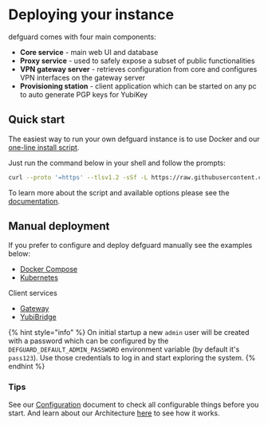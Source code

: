 # Deploying your instance

defguard comes with four main components:

* **Core service** - main web UI and database
* **Proxy service** - used to safely expose a subset of public functionalities
* **VPN gateway server** - retrieves configuration from core and configures VPN interfaces on the gateway server
* **Provisioning station** - client application which can be started on any pc to auto generate PGP keys for YubiKey

## Quick start

The easiest way to run your own defguard instance is to use Docker and our [one-line install script](one-line-install.md).

Just run the command below in your shell and follow the prompts:

```bash
curl --proto '=https' --tlsv1.2 -sSf -L https://raw.githubusercontent.com/DefGuard/deployment/main/docker-compose/setup.sh -O && bash setup.sh
```

To learn more about the script and available options please see the [documentation](one-line-install.md).

## Manual deployment

If you prefer to configure and deploy defguard manually see the examples below:

* [Docker Compose](docker-compose.md)
* [Kubernetes](../../community-features/setting-up-your-instance/kubernetes.md)

Client services

* [Gateway](gateway.md)
* [YubiBridge](../yubikey-provisioning.md)

{% hint style="info" %}
On initial startup a new `admin` user will be created with a password which can be configured by the `DEFGUARD_DEFAULT_ADMIN_PASSWORD` environment variable (by default it's `pass123`). Use those credentials to log in and start exploring the system.
{% endhint %}

### Tips

See our [Configuration](configuration.md) document to check all configurable things before you start. And learn about our Architecture [here](../../in-depth/architecture.md) to see how it works.
